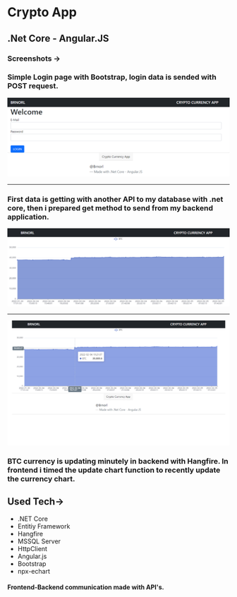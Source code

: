 # Crypto App
## .Net Core - Angular.JS
### Screenshots ->

### Simple Login page with Bootstrap, login data is sended with POST request.

![login screen](/frontend/Login.png)
<hr>

### First data is getting with another API to my database with .net core, then i prepared get method to send from my backend application.

![chart screen](/frontend/chart.png)

<hr>

![chart2 screen](/frontend/chart2.png)


### BTC currency is updating minutely in backend with Hangfire. In frontend i timed the update chart function to recently update the currency chart.
## Used Tech->
<ul>
    <li>.NET Core
    <li>Entitiy Framework
    <li>Hangfire
    <li>MSSQL Server
    <li>HttpClient
    <li>Angular.js
    <li>Bootstrap
    <li>npx-echart
</ul>


#### Frontend-Backend communication made with API's.
